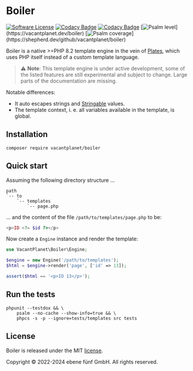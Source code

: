 # Boiler

[![Software License](https://img.shields.io/badge/license-MIT-brightgreen.svg)](LICENSE.md)
[![Codacy Badge](https://app.codacy.com/project/badge/Grade/cd2e266bcfb14b21b8ce11ddaafe4f06)](https://app.codacy.com/gh/vacantplanet/boiler/dashboard?utm_source=gh&utm_medium=referral&utm_content=&utm_campaign=Badge_grade)
[![Codacy Badge](https://app.codacy.com/project/badge/Coverage/cd2e266bcfb14b21b8ce11ddaafe4f06)](https://app.codacy.com/gh/vacantplanet/boiler/dashboard?utm_source=gh&utm_medium=referral&utm_content=&utm_campaign=Badge_coverage)
[![Psalm level](https://shepherd.dev/github/vacantplanet/boiler/level.svg?)](https://vacantplanet.dev/boiler)
[![Psalm coverage](https://shepherd.dev/github/vacantplanet/boiler/coverage.svg?)](https://shepherd.dev/github/vacantplanet/boiler)

Boiler is a native >=PHP 8.2 template engine in the vein of [Plates](https://platesphp.com/), which
uses PHP itself instead of a custom template language.

> :warning: **Note**: This template engine is under active development, some of the listed features are still experimental and subject to change. Large parts of the documentation are missing. 

Notable differences:

* It auto escapes strings and [Stringable](https://www.php.net/manual/en/class.stringable.php) values.
* The template context, i. e. all variables available in the template, is global.


## Installation

```console
composer require vacantplanet/boiler
```


## Quick start

Assuming the following directory structure ...

```text
path
`-- to
	`-- templates
		`-- page.php
```

... and the content of the file `/path/to/templates/page.php` to be:
	
```php
<p>ID <?= $id ?></p>
```

Now create a `Engine` instance and render the template:

```php
use VacantPlanet\Boiler\Engine;

$engine = new Engine('/path/to/templates');
$html = $engine->render('page', ['id' => 13]);

assert($html == '<p>ID 13</p>');
```

## Run the tests

```console
phpunit --testdox && \
	psalm --no-cache --show-info=true && \
	phpcs -s -p --ignore=tests/templates src tests
```


## License

Boiler is released under the MIT [license](LICENSE.md).

Copyright © 2022-2024 ebene fünf GmbH. All rights reserved.
